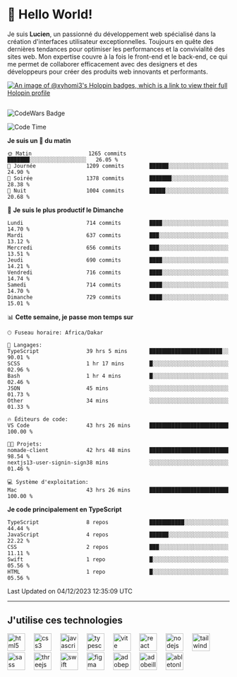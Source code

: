 # 👋 Hello World!

Je suis **Lucien**, un passionné du développement web spécialisé dans la création d'interfaces utilisateur exceptionnelles. Toujours en quête des dernières tendances pour optimiser les performances et la convivialité des sites web. Mon expertise couvre à la fois le front-end et le back-end, ce qui me permet de collaborer efficacement avec des designers et des développeurs pour créer des produits web innovants et performants.

[![An image of @xyhomi3's Holopin badges, which is a link to view their full Holopin profile](https://holopin.me/xyhomi3)](https://holopin.io/@xyhomi3)

##

![CodeWars Badge](https://www.codewars.com/users/xyhomi3/badges/small)

<!--START_SECTION:waka-->
![Code Time](http://img.shields.io/badge/Code%20Time-391%20hrs%2042%20mins-blue)

**Je suis un 🐤 du matin** 

```text
🌞 Matin                  1265 commits        ███████░░░░░░░░░░░░░░░░░░   26.05 % 
🌆 Journée                1209 commits        ██████░░░░░░░░░░░░░░░░░░░   24.90 % 
🌃 Soirée                 1378 commits        ███████░░░░░░░░░░░░░░░░░░   28.38 % 
🌙 Nuit                   1004 commits        █████░░░░░░░░░░░░░░░░░░░░   20.68 % 
```
📅 **Je suis le plus productif le Dimanche** 

```text
Lundi                    714 commits         ████░░░░░░░░░░░░░░░░░░░░░   14.70 % 
Mardi                    637 commits         ███░░░░░░░░░░░░░░░░░░░░░░   13.12 % 
Mercredi                 656 commits         ███░░░░░░░░░░░░░░░░░░░░░░   13.51 % 
Jeudi                    690 commits         ████░░░░░░░░░░░░░░░░░░░░░   14.21 % 
Vendredi                 716 commits         ████░░░░░░░░░░░░░░░░░░░░░   14.74 % 
Samedi                   714 commits         ████░░░░░░░░░░░░░░░░░░░░░   14.70 % 
Dimanche                 729 commits         ████░░░░░░░░░░░░░░░░░░░░░   15.01 % 
```


📊 **Cette semaine, je passe mon temps sur** 

```text
🕑︎ Fuseau horaire: Africa/Dakar

💬 Langages: 
TypeScript               39 hrs 5 mins       ███████████████████████░░   90.01 % 
SCSS                     1 hr 17 mins        █░░░░░░░░░░░░░░░░░░░░░░░░   02.96 % 
Bash                     1 hr 4 mins         █░░░░░░░░░░░░░░░░░░░░░░░░   02.46 % 
JSON                     45 mins             ░░░░░░░░░░░░░░░░░░░░░░░░░   01.73 % 
Other                    34 mins             ░░░░░░░░░░░░░░░░░░░░░░░░░   01.33 % 

🔥 Éditeurs de code: 
VS Code                  43 hrs 26 mins      █████████████████████████   100.00 % 

🐱‍💻 Projets: 
nomade-client            42 hrs 48 mins      █████████████████████████   98.54 % 
nextjs13-user-signin-sign38 mins             ░░░░░░░░░░░░░░░░░░░░░░░░░   01.46 % 

💻 Système d'exploitation: 
Mac                      43 hrs 26 mins      █████████████████████████   100.00 % 
```

**Je code principalement en TypeScript** 

```text
TypeScript               8 repos             ███████████░░░░░░░░░░░░░░   44.44 % 
JavaScript               4 repos             ██████░░░░░░░░░░░░░░░░░░░   22.22 % 
CSS                      2 repos             ███░░░░░░░░░░░░░░░░░░░░░░   11.11 % 
Swift                    1 repo              █░░░░░░░░░░░░░░░░░░░░░░░░   05.56 % 
HTML                     1 repo              █░░░░░░░░░░░░░░░░░░░░░░░░   05.56 % 
```




 Last Updated on 04/12/2023 12:35:09 UTC
<!--END_SECTION:waka-->
---

## J'utilise ces technologies

<div align="left">
  <img src="https://skillicons.dev/icons?i=html" height="40" alt="html5 logo"  />
  <img width="12" />
  <img src="https://skillicons.dev/icons?i=css" height="40" alt="css3 logo"  />
  <img width="12" />
  <img src="https://skillicons.dev/icons?i=js" height="40" alt="javascript logo"  />
  <img width="12" />
  <img src="https://skillicons.dev/icons?i=ts" height="40" alt="typescript logo"  />
  <img width="12" />
  <img src="https://skillicons.dev/icons?i=vite" height="40" alt="vite logo"  />
  <img width="12" />
  <img src="https://skillicons.dev/icons?i=react" height="40" alt="react logo"  />
  <img width="12" />
  <img src="https://cdn.jsdelivr.net/gh/devicons/devicon/icons/nodejs/nodejs-original.svg" height="40" alt="nodejs logo"  />
  <img width="12" />
  <img src="https://skillicons.dev/icons?i=tailwind" height="40" alt="tailwindcss logo"  />
  <img width="12" />
  <img src="https://skillicons.dev/icons?i=sass" height="40" alt="sass logo"  />
  <img width="12" />
  <img src="https://skillicons.dev/icons?i=threejs" height="40" alt="threejs logo"  />
  <img width="12" />
  <img src="https://skillicons.dev/icons?i=swift" height="40" alt="swift logo"  />
  <img width="12" />
  <img src="https://skillicons.dev/icons?i=figma" height="40" alt="figma logo"  />
  <img width="12" />
  <img src="https://skillicons.dev/icons?i=ps" height="40" alt="adobephotoshop logo"  />
  <img width="12" />
  <img src="https://skillicons.dev/icons?i=ai" height="40" alt="adobeillustrator logo"  />
  <img width="12" />
  <img src="https://skillicons.dev/icons?i=ableton" height="40" alt="abletonlive logo"  />
</div>



